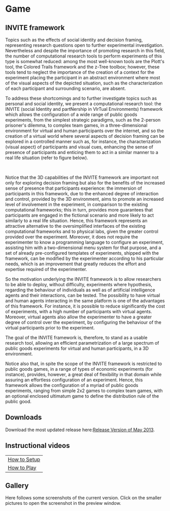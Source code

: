 ﻿# Game

<p></p>

## INVITE framework

<p></p>

Topics such as the effects of social identity and decision framing, representing research questions open to further experimental investigation. Nevertheless and despite the importance
of promoting research in this field, the number of computational research tools to perform experiments of this type is somewhat reduced: among the most well-known tools are the Plott's tool, the Colored Trails framework and the z-Tree toolbox; however, these tools tend to neglect the importance of the creation of a context for the experiment placing the participant in an abstract environment where most of the visual aspects of the depicted situation, such as the characterization of each participant and surrounding scenario, are absent.

To address these shortcomings and to further investigate topics such as personal and social identity, we present a computational research tool: the INVITE (social Identity and partNership in VIrTual Environments) framework which allows the configuration of a wide range of public goods experiments, from the simplest strategic paradigms, such as the 2-person prisoner's dilemma, to complex team games, in a three-dimensional environment for virtual and human participants over the internet, and so the creation of a virtual world where several aspects of decision framing can be explored in a controlled manner such as, for instance, the characterization (visual aspect) of participants and visual cues, enhancing the sense of presence of participants and enticing them to act in a similar manner to a real life situation (refer to figure below).

<div id="bigimages" align="center">
        <img id="normal1" src="images/screens/003/screen.jpg" alt=""/>
</div>


Notice that the 3D capabilities of the INVITE framework are important not only for exploring decision framing but also for the benefits of the increased sense of presence that participants experience: the immersion of participants in this framework, due to the enhanced degree of interaction and control, provided by the 3D environment, aims to promote an increased level of involvement in the experiment, in comparison to the existing computational frameworks; this in turn, provides more guarantees that participants are engaged in the fictional scenario and more likely to act similarly to a real life situation.
Hence, this framework represents an attractive alternative to the oversimplified interfaces of the existing computational frameworks and to physical labs, given the greater control provided over the experiment. Moreover, it does not require the experimenter to know a programming language to configure an experiment, assisting him with a two-dimensional menu system for that purpose, and a set of already pre-configured templates of experiments, shipped with the framework, can be modified by the experimenter according to his particular needs, which is an improvement that greatly reduces the effort and expertise required of the experimenter.

So the motivation underlying the INVITE framework is to allow researchers to be able to deploy, without difficulty, experiments where hypothesis, regarding the behaviour of individuals as well as of artificial intelligence agents and their interactions, can be tested. The possibility to have virtual and human agents interacting in the same platform is one of the advantages of this framework. For instance, it is possible to reduce significantly the cost of experiments, with a high number of participants with virtual agents. Moreover, virtual agents also allow the experimenter to have a greater degree of control over the experiment, by configuring the behaviour of the virtual participants prior to the experiment.

The goal of the INVITE framework is, therefore, to stand as a usable research tool, allowing an efficient parametrization of a large spectrum of public goods experiments for virtual and human participants, in a 3D environment.

Notice also that, in spite the scope of the INVITE framework is restricted to public goods games, in a range of types of economic experiments (for instance), provides, however, a great deal of flexibility in that domain while assuring an effortless configuration of an experiment. Hence, this framework allows the configuration of a myriad of public goods experiments, ranging from simple 2x2 games to complex team games, with an optional enclosed ultimatum game to define the
distribution rule of the public good.	

<p></p>

## Downloads

<p></p>

Download the most updated release here:<a href="/dev/InviteGame2013Release.zip">Release Version of May 2013</a>. 

<p></p>

## Instructional videos

<p></p>

<table>
 <tr>
  <td><a href="/dev/HowToSetup/HowToSetupInvite.avi">How to Setup</a></td>
 </tr>
 <tr>
  <td><a href="/dev/HowToPlay/HowToPlayInvite.avi">How to Play</a></td>
 </tr>
</table>

<p></p>

## Gallery

<p></p>

<!--

### Second prototype
<p>
Here follows some screenshots of the second prototype. Click on the smaller pictures to open the screenshot in the preview window. 
</p>

<div class="thumbnails" align="center">
<img src="images/screens/003/001.png" alt=""  / onClick="changeImage(1);"></a>
<img src="images/screens/003/006.png" alt=""  / onClick="changeImage(2);"></a>
<img src="images/screens/003/007.png" alt=""  / onClick="changeImage(3);"></a>
</div>
<div class="thumbnails" align="center">
<img src="images/screens/003/009.png" alt=""  / onClick="changeImage(4);"></a>
<img src="images/screens/003/010.png" alt=""  / onClick="changeImage(5);"></a>
<img src="images/screens/003/011.png" alt=""  / onClick="changeImage(6);"></a>
</div>
<div id="bigimages" align="center">
        <img id="normal1" src="images/screens/003/001.png" alt=""/>
        <img id="normal2" src="images/screens/003/006.png" alt=""/>
        <img id="normal3" src="images/screens/003/007.png" alt=""/>
        <img id="normal4" src="images/screens/003/009.png" alt=""/>
        <img id="normal5" src="images/screens/003/010.png" alt=""/>
        <img id="normal6" src="images/screens/003/011.png" alt=""/>
</div>

<p>
The video below also shows some of the features of the prototype (the video is best seen in full screen). 
</p>

<div align="center">
<iframe width="100%" height="480" src="http://www.youtube.com/embed/U6LMbwoezoE" frameborder="0" allowfullscreen></iframe>
</div>
<p>
</p>


### First prototype
<p>
Here follows some screenshots of the first prototype. Click on the smaller pictures to open the screenshot in the preview window. 
</p>

<div class="thumbnails" align="center">
<img src="images/screens/001/001.png" alt=""  / onClick="changeImage(1);"></a>
<img src="images/screens/001/003.png" alt=""  / onClick="changeImage(2);"></a>
<img src="images/screens/001/007.png" alt=""  / onClick="changeImage(3);"></a>
</div>
<div class="thumbnails" align="center">
<img src="images/screens/001/004.png" alt=""  / onClick="changeImage(4);"></a>
<img src="images/screens/001/006.png" alt=""  / onClick="changeImage(5);"></a>
<img src="images/screens/001/002.png" alt=""  / onClick="changeImage(6);"></a>
</div>
<div id="bigimages" align="center">
        <img id="normal1" src="images/screens/001/001.png" alt=""/>
        <img id="normal2" src="images/screens/001/003.png" alt=""/>
        <img id="normal3" src="images/screens/001/007.png" alt=""/>
        <img id="normal4" src="images/screens/001/004.png" alt=""/>
        <img id="normal5" src="images/screens/001/006.png" alt=""/>
        <img id="normal6" src="images/screens/001/002.png" alt=""/>
</div>

<p>
The video below also shows some of the features of the prototype (the video is best seen in full screen). 
</p>

<div align="center">
<iframe width="100%" height="480" src="http://www.youtube.com/embed/m3AQwiO8T2A" frameborder="0" allowfullscreen></iframe>
</div>
<p>
</p>

### Current Version

--> 

<p>
Here follows some screenshots of the current version. Click on the smaller pictures to open the screenshot in the preview window. 
</p>

<div class="thumbnails" align="center">
<img src="images/screens/003/01.jpg" alt=""  / onClick="changeImage(1);"></a>
<img src="images/screens/003/02.jpg" alt=""  / onClick="changeImage(2);"></a>
<img src="images/screens/003/03.jpg" alt=""  / onClick="changeImage(3);"></a>
</div>
<div class="thumbnails" align="center">
<img src="images/screens/003/04.jpg" alt=""  / onClick="changeImage(4);"></a>
<img src="images/screens/003/05.jpg" alt=""  / onClick="changeImage(5);"></a>
<img src="images/screens/003/06.jpg" alt=""  / onClick="changeImage(6);"></a>
</div>
<div id="bigimages" align="center">
        <img id="normal1" src="images/screens/003/01.jpg" alt=""/>
        <img id="normal2" src="images/screens/003/02.jpg" alt=""/>
        <img id="normal3" src="images/screens/003/03.jpg" alt=""/>
        <img id="normal4" src="images/screens/003/04.jpg" alt=""/>
        <img id="normal5" src="images/screens/003/05.jpg" alt=""/>
        <img id="normal6" src="images/screens/003/06.jpg" alt=""/>
</div>
